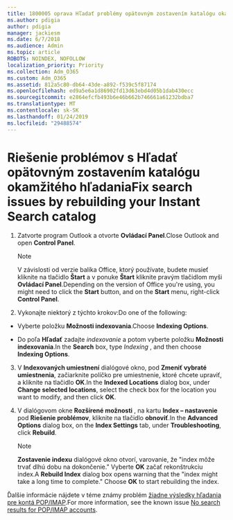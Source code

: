 ```yaml
---
title: 1800005 oprava Hľadať problémy opätovným zostavením katalógu okamžitého hľadania
ms.author: pdigia
author: pdigia
manager: jackiesm
ms.date: 6/7/2018
ms.audience: Admin
ms.topic: article
ROBOTS: NOINDEX, NOFOLLOW
localization_priority: Priority
ms.collection: Adm_O365
ms.custom: Adm_O365
ms.assetid: 812a5c80-db64-43de-a892-f539c5f87174
ms.openlocfilehash: ed9a5e6a1d86902fd13d63ebd4d05b1dab430ecc
ms.sourcegitcommit: e2864efcfb493b6e46b662b746661a61232bdba7
ms.translationtype: MT
ms.contentlocale: sk-SK
ms.lasthandoff: 01/24/2019
ms.locfileid: "29488574"
---
```

# <a name="fix-search-issues-by-rebuilding-your-instant-search-catalog"></a><span data-ttu-id="28bc6-102">Riešenie problémov s Hľadať opätovným zostavením katalógu okamžitého hľadania</span><span class="sxs-lookup"><span data-stu-id="28bc6-102">Fix search issues by rebuilding your Instant Search catalog</span></span>

1. <span data-ttu-id="28bc6-103">Zatvorte program Outlook a otvorte **Ovládací Panel**.</span><span class="sxs-lookup"><span data-stu-id="28bc6-103">Close Outlook and open **Control Panel**.</span></span>
    
    > [!NOTE]
    > <span data-ttu-id="28bc6-104">V závislosti od verzie balíka Office, ktorý používate, budete musieť kliknite na tlačidlo **Štart** a v ponuke **Štart** kliknite pravým tlačidlom myši **Ovládací Panel**.</span><span class="sxs-lookup"><span data-stu-id="28bc6-104">Depending on the version of Office you're using, you might need to click the **Start** button, and on the **Start** menu, right-click **Control Panel**.</span></span> 
  
2. <span data-ttu-id="28bc6-105">Vykonajte niektorý z týchto krokov:</span><span class="sxs-lookup"><span data-stu-id="28bc6-105">Do one of the following:</span></span>
    
  - <span data-ttu-id="28bc6-106">Vyberte položku **Možnosti indexovania**.</span><span class="sxs-lookup"><span data-stu-id="28bc6-106">Choose **Indexing Options**.</span></span>
    
  - <span data-ttu-id="28bc6-107">Do poľa **Hľadať** zadajte *indexovanie* a potom vyberte položku **Možnosti indexovania**.</span><span class="sxs-lookup"><span data-stu-id="28bc6-107">In the **Search** box, type  *Indexing*  , and then choose **Indexing Options**.</span></span>
    
3. <span data-ttu-id="28bc6-108">V **Indexovaných umiestnení** dialógové okno, pod **Zmeniť vybraté umiestnenia**, začiarknite políčko pre umiestnenie, ktoré chcete upraviť, a kliknite na tlačidlo **OK**.</span><span class="sxs-lookup"><span data-stu-id="28bc6-108">In the **Indexed Locations** dialog box, under **Change selected locations**, select the check box for the location you want to modify, and then click **OK**.</span></span>
    
4. <span data-ttu-id="28bc6-109">V dialógovom okne **Rozšírené možnosti** , na kartu **Index – nastavenie** pod **Riešenie problémov**, kliknite na tlačidlo **obnoviť**.</span><span class="sxs-lookup"><span data-stu-id="28bc6-109">In the **Advanced Options** dialog box, on the **Index Settings** tab, under **Troubleshooting**, click **Rebuild**.</span></span>
    
    > [!NOTE]
    > <span data-ttu-id="28bc6-p101">**Zostavenie indexu** dialógové okno otvorí, varovanie, že "index môže trvať dlhú dobu na dokončenie." Vyberte **OK** začať rekonštrukciu index.</span><span class="sxs-lookup"><span data-stu-id="28bc6-p101">A **Rebuild Index** dialog box opens warning that the "index might take a long time to complete." Choose **OK** to start rebuilding the index.</span></span> 
  
<span data-ttu-id="28bc6-112">Ďalšie informácie nájdete v téme známy problém [žiadne výsledky hľadania pre kontá POP/IMAP](https://support.office.com/article/51c9d2c7-a3db-4358-afdf-50d3a9e57039.aspx).</span><span class="sxs-lookup"><span data-stu-id="28bc6-112">For more information, see the known issue [No search results for POP/IMAP accounts](https://support.office.com/article/51c9d2c7-a3db-4358-afdf-50d3a9e57039.aspx).</span></span>
  

